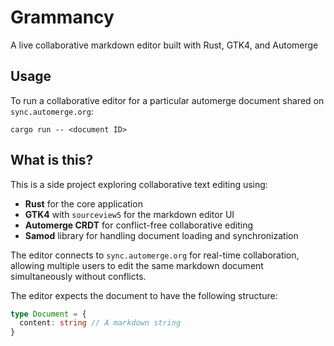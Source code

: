 # Grammancy

A live collaborative markdown editor built with Rust, GTK4, and Automerge

## Usage

To run a collaborative editor for a particular automerge document shared on `sync.automerge.org`:

```
cargo run -- <document ID>
```

## What is this?

This is a side project exploring collaborative text editing using:

- **Rust** for the core application
- **GTK4** with `sourceview5` for the markdown editor UI
- **Automerge CRDT** for conflict-free collaborative editing
- **Samod** library for handling document loading and synchronization

The editor connects to `sync.automerge.org` for real-time collaboration, allowing multiple users to edit the same markdown document simultaneously without conflicts.


The editor expects the document to have the following structure:

```typescript
type Document = {
  content: string // A markdown string
}
```
